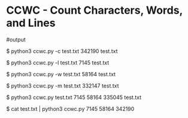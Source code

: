 # CCWC - Count Characters, Words, and Lines


#output

$ python3 ccwc.py -c test.txt
  342190 test.txt

$ python3 ccwc.py -l test.txt
    7145 test.txt

$ python3 ccwc.py -w test.txt
   58164 test.txt

$ python3 ccwc.py -m test.txt
  332147 test.txt

$ python3 ccwc.py test.txt
    7145    58164   335045 test.txt

$ cat test.txt | python3 ccwc.py
    7145    58164   342190
